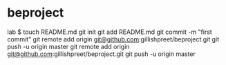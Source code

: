 beproject
=========

lab
$ touch README.md
git init
git add README.md
git commit -m "first commit"
git remote add origin git@github.com:gillishpreet/beproject.git
git push -u origin master
git remote add origin git@github.com:gillishpreet/beproject.git
git push -u origin master

